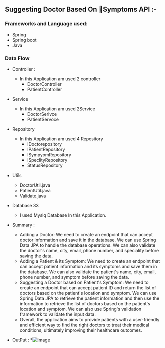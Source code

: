 ## Suggesting Doctor Based On 💉Symptoms API :-
### Frameworks and Language used:
* Spring
* Spring boot
* Java
### Data Flow
* Controller : 
  * In this Application am used 2 controller
    * DoctorController
    * PatientController
* Service
  * In this Application am used 2Service
    * DoctorSerivce
    * PatientServoce
* Repository
  * In this Application am used 4 Repository
    * IDoctorepository
    * IPatientRepository
    * ISympyomRepository
    * ISpeclityRepository
    * StatusRepository
 * Utils
    * DoctorUtil.java
    * PatientUtil.java
    * Validate.java

* Database
33
  * I used Myslq Database In this Application.

* Summary :
   * Adding a Doctor: We need to create an endpoint that can accept doctor information and save it in the database. We can use Spring Data JPA to handle the database operations. We can also validate the doctor's name, city, email, phone number, and speciality before saving the data.
   * Adding a Patient & its Symptom: We need to create an endpoint that can accept patient information and its symptoms and save them in the database. We can also validate the patient's name, city, email, phone number, and symptom before saving the data.
   * Suggesting a Doctor based on Patient's Symptom: We need to create an endpoint that can accept patient ID and return the list of doctors based on the patient's location and symptom. We can use Spring Data JPA to retrieve the patient information and then use the information to retrieve the list of doctors based on the patient's location and symptom. We can also use Spring's validation framework to validate the input data.
   * Overall, the application aims to provide patients with a user-friendly and efficient way to find the right doctors to treat their medical conditions, ultimately improving their healthcare outcomes.
* OutPut :
   *![image](https://user-images.githubusercontent.com/98683881/234004673-db2016b7-ec4f-4e32-b2e9-aa3116be5cd2.png)
